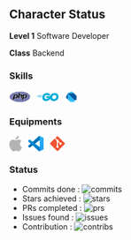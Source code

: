 ## Character Status

**Level 1** Software Developer

**Class** Backend

### Skills
<img style="vertical-align: middle;" alt="PHP" src="https://raw.githubusercontent.com/madeindra/madeindra/master/assets/php-icon.svg" width=38>&ensp;
<img style="vertical-align: middle;" alt="Go" src="https://raw.githubusercontent.com/madeindra/madeindra/master/assets/golang-icon.svg" width=40>&ensp;
<img style="vertical-align: middle;" alt="Dart" src="https://raw.githubusercontent.com/madeindra/madeindra/master/assets/dartlang-icon.svg" width=24>&ensp;


### Equipments
<img style="vertical-align: middle;" alt="Mac" src="https://raw.githubusercontent.com/madeindra/madeindra/master/assets/apple-icon.svg" height=28>&ensp;
<img style="vertical-align: middle;" alt="VSCode" src="https://raw.githubusercontent.com/madeindra/madeindra/master/assets/visualstudio_code-icon.svg" height=28>&ensp;
<img style="vertical-align: middle;" alt="Git" src="https://raw.githubusercontent.com/madeindra/madeindra/master/assets/git-scm-icon.svg" height=28>&ensp;

### Status
* Commits done : <img alt="commits" src="https://github-readme-stats-bs1n7ghaw.vercel.app/api/individual?username=madeindra&show=commits">
* Stars achieved : <img alt="stars" src="https://github-readme-stats-bs1n7ghaw.vercel.app/api/individual?username=madeindra&show=stars">
* PRs completed : <img alt="prs" src="https://github-readme-stats-bs1n7ghaw.vercel.app/api/individual?username=madeindra&show=prs">
* Issues found : <img alt="issues" src="https://github-readme-stats-bs1n7ghaw.vercel.app/api/individual?username=madeindra&show=issues">
* Contribution : <img alt="contribs" src="https://github-readme-stats-bs1n7ghaw.vercel.app/api/individual?username=madeindra&show=contribs">
